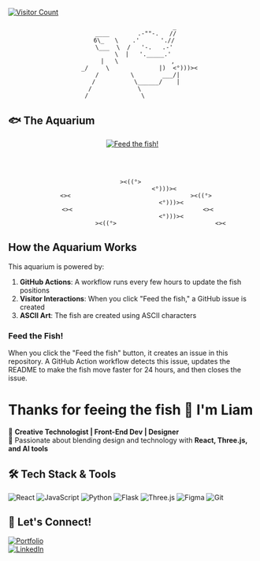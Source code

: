 [![Visitor Count](https://visitor-badge.glitch.me/badge?page_id=yourusername.yourusername)](https://github.com/yourusername)

<div align="center">

```
                        _
  ____        .-""-.   //
 6\_   \    .'      './/
 \___  \  /   '-.   .-'
      \  |   '._____.'
      |   \               ,   
    _/     \              |)  <°)))><
   /         \        ___/|
  /           \______/    |
 /             \           
/               \          
```

</div>

## 🐟 The Aquarium

<div align="center">

<!-- This is our aquarium tank -->
<a href="https://github.com/yourusername/yourusername/issues/new?title=Feed+the+fish&body=Just+click+submit+to+feed+the+fish%21+The+fish+will+swim+faster+for+a+while.">
<img src="https://img.shields.io/badge/%F0%9F%90%9F-Feed%20the%20fish-blue" alt="Feed the fish!">
</a>

<br><br>

<!-- Fish will be updated via GitHub Actions -->
```
     ><((°>      
                        <°)))><      
    <><                                  ><((°>  
                      <°)))><
   <><                                     <><
                          <°)))><    
                ><((°>                            <><
```

</div>

## How the Aquarium Works

This aquarium is powered by:

1. **GitHub Actions**: A workflow runs every few hours to update the fish positions
2. **Visitor Interactions**: When you click "Feed the fish," a GitHub issue is created
3. **ASCII Art**: The fish are created using ASCII characters

### Feed the Fish!

When you click the "Feed the fish" button, it creates an issue in this repository. A GitHub Action workflow detects this issue, updates the README to make the fish move faster for 24 hours, and then closes the issue.



# Thanks for feeing the fish 👋 I'm Liam  

🔹 **Creative Technologist | Front-End Dev | Designer**  
🔹 Passionate about blending design and technology with **React, Three.js, and AI tools**  

## 🛠️ Tech Stack & Tools
![React](https://img.shields.io/badge/-React-61DAFB?logo=react&logoColor=white&style=for-the-badge) 
![JavaScript](https://img.shields.io/badge/-JavaScript-F7DF1E?logo=javascript&logoColor=black&style=for-the-badge) 
![Python](https://img.shields.io/badge/-Python-3776AB?logo=python&logoColor=white&style=for-the-badge) 
![Flask](https://img.shields.io/badge/-Flask-000000?logo=flask&logoColor=white&style=for-the-badge) ![Three.js](https://img.shields.io/badge/-Three.js-000000?logo=three.js&logoColor=white&style=for-the-badge) ![Figma](https://img.shields.io/badge/-Figma-F24E1E?logo=figma&logoColor=white&style=for-the-badge) ![Git](https://img.shields.io/badge/-Git-F05032?logo=git&logoColor=white&style=for-the-badge)

## 🎨 Let's Connect!
[![Portfolio](https://img.shields.io/badge/-Portfolio-FF5722?style=for-the-badge)](https://liam.site/)  
[![LinkedIn](https://img.shields.io/badge/-LinkedIn-0A66C2?logo=linkedin&logoColor=white&style=for-the-badge)](https://www.linkedin.com/in/liam--brophy/)
